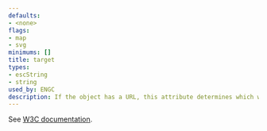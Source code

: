```yaml
---
defaults:
- <none>
flags:
- map
- svg
minimums: []
title: target
types:
- escString
- string
used_by: ENGC
description: If the object has a URL, this attribute determines which window of the browser is used for the URL.
---
```


See [W3C documentation](http://www.w3.org/TR/html401/present/frames.html#adef-target).
